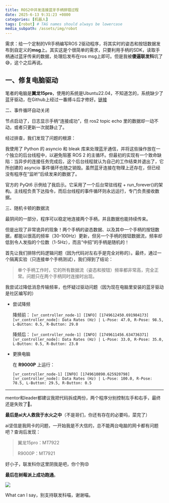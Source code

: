 ```yaml
---
title: ROS2中并发连接蓝牙手柄排错过程
date: 2025-6-13 9:31:23 +0800
categories: [机器人]
tags: [robot] # TAG names should always be lowercase
media_subpath: /assets/img/robot
---
```

需求：给一个定制的VR手柄编写ROS 2驱动程序，将其实时的姿态和按钮数据发布到自定义的**msg**上。其实这是个很简单的需求，只要利用手柄的SDK，读取手柄通过蓝牙传来的数据，处理后发布在ros msg上即可。但是我被**傻逼联发科**坑了😅，这个之后再说。

## 一、修复电脑驱动

笔者的电脑是**翼龙15pro**，使用的系统是Ubuntu22.04，不知道怎的，系统缺少了蓝牙驱动，在Github上经过一番搏斗后才修好。[链接](https://ycyofmine.github.io/posts/Ubuntu%E4%B8%8A%E8%93%9D%E7%89%99%E6%97%A0%E6%B3%95%E6%89%93%E5%BC%80/)

二、事件循环自动关闭

节点启动了，日志显示手柄“连接成功”，但 ros2 topic echo 里的数据却一动不动，或者只更新一次就静止了。

经过排查，我们发现了问题的根源：

我使用了 Python 的 asyncio 和 bleak 库来处理蓝牙通信，并将这些操作放在一个独立的后台线程中，以避免阻塞 ROS 2 的主循环。但最初的实现有一个致命缺陷：当异步的连接任务完成后，这个后台线程就认为自己的工作结束并退出了，它所创建的 asyncio 事件循环也随之销毁。虽然蓝牙连接在物理上还存在，但已经没有程序在“监听”后续发来的数据了。

官方的 PyQt6 示例给了我启示。它采用了一个后台常驻线程 + run_forever()的架构。主线程负责下达指令，而后台线程的事件循环则永远运行，专门负责接收数据。

三、随机卡顿的数据流

最阴间的一部分，程序可以稳定地连接两个手柄，并且数据也能持续传来。

但是出现了非常诡异的现象！两个手柄的姿态数据、以及其中一个手柄的按钮数据，都能以很高的频率（30-100Hz）更新，但另一个手柄的按钮数据流，频率却低到令人发指的个位数（1-5Hz），而且“中招”的手柄是随机的！

首先让我们排除代码逻辑问题（因为代码对左右手是完全对称的）。最终，通过一个隔离实验（只连接单个手柄测试），我们得到了结论：

>单个手柄工作时，它的所有数据流（姿态和按钮）频率都非常高，完全正常。问题只在两个手柄同时连接时出现。

我尝试过降低消息传输频率，也怀疑过驱动问题（因为现在电脑里安装的蓝牙驱动是社区编写的）

- 尝试降频

    降频前：
    `[vr_controller_node-1] [INFO] [1749612450.691984173] [vr_controller_node]: Data Rates (Hz) | L-Pose: 47.0, R-Pose: 98.5, L-Button: 0.5, R-Button: 29.0`

    降频后：
    `[vr_controller_node-1] [INFO] [1749611456.634736371] [vr_controller_node]: Data Rates (Hz) | L-Pose: 33.0, R-Pose: 35.0, L-Button: 0.5, R-Button: 23.0`

- 更换电脑

    在 **R9000P** 上运行：

    `[vr_controller_node-1] [INFO] [1749610890.625920798] [vr_controller_node]: Data Rates (Hz) | L-Pose: 100.0, R-Pose: 78.5, L-Button: 29.5, R-Button: 0.5`

---

mentor和leader都建议我把代码拆成两份，两个程序分别控制左手和右手，最终还是失败了🤣。

**最后是ai大人救我于水火之中**（不是哥们，你还有存在的必要吗，菜完了）

ai坚信是我网卡的问题，一开始我是不大信的，总不能两台电脑的网卡都有问题吧？查询后发现：

> 翼龙15pro：MT7922
> 
> R9000P：MT7921

好小子，联发科你这里阴我是吧，你个狗😡

**最后在树莓派上成功跑通**。

![](20250613-112545.jpg)

What can I say，别支持联发科喵，谢谢喵。